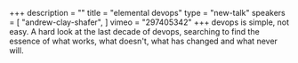 +++
description = ""
title = "elemental devops"
type = "new-talk"
speakers = [
        "andrew-clay-shafer",
]
vimeo = "297405342"
+++
devops is simple, not easy. A hard look at the last decade of devops, searching to find the essence of what works, what doesn't, what has changed and what never will.